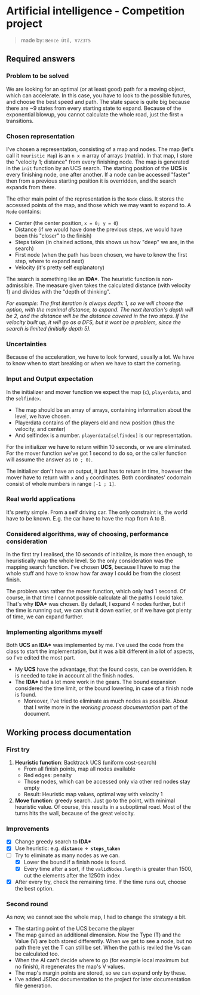 # Artificial intelligence - Competition project
> made by: `Bence Ütő, V7Z3T5` 

## Required answers

### Problem to be solved
We are looking for an optimal (or at least good) path for a moving object, which can accelerate. 
In this case, you have to look to the possible futures, and choose the best speed and path. 
The state space is quite big because there are ~9 states from every starting state to expand.
Because of the exponential blowup, you cannot calculate the whole road, just the first `n` transitions.

### Chosen representation
I've chosen a representation, consisting of a map and nodes. The map (let's call it `Heuristic Map`)
is an `n x m` array of arrays (matrix). In that map, I store the "velocity 1; distance" from every finishing node.
The map is generated in the `init` function by an UCS search. The starting position of the **UCS** is
every finishing node, one after another. If a node can be accessed "faster" then from a previous starting
position it is overridden, and the search expands from there. 

The other main point of the representation is the `Node` class. It stores the accessed points of the map,
and those which we may want to expand to. A `Node` contains:
 - Center (the center position, `x = 0; y = 0`)
 - Distance (if we would have done the previous steps, we would have been this "closer" to the finish)
 - Steps taken (in chained actions, this shows us how "deep" we are, in the search)
 - First node (when the path has been chosen, we have to know the first step, where to expand next)
 - Velocity (it's pretty self explanatory)
 
The search is something like an **IDA&ast;**. The heuristic function is non-admissible. The measure given
takes the calculated distance (with velocity 1) and divides with the "depth of thinking".

*For example: The first iteration is always depth: 1, so we will choose the option, with the maximal distance,
to expand. The next iteration's depth will be 2, and the distance will be the distance covered in the two steps.
If the velocity built up, it will go as a DFS, but it wont be a problem, since the search is limited (initially depth 5).*


### Uncertainties
Because of the acceleration, we have to look forward, usually a lot. We have to know when to start breaking
or when we have to start the cornering.

### Input and Output expectation
In the initializer and mover function we expect the map (`c`), `playerdata`, and the `selfindex`. 
 - The map should be an array of arrays, containing information about the level, we have chosen.
 - Playerdata contains of the players old and new position (thus the velocity, and center)
 - And selfindex is a number. `playerdata[selfindex]` is our representation.

For the initializer we have to return within 10 seconds, or we are eliminated. For the mover function
we've got 1 second to do so, or the caller function will assume the answer as `(0 ; 0)`.

The initializer don't have an output, it just has to return in time, however the mover have to return
with `x` and `y` coordinates. Both coordinates' codomain consist of whole numbers in range `[-1 ; 1]`.

### Real world applications
It's pretty simple. From a self driving car. The only constraint is, the world have to be known.
E.g. the car have to have the map from A to B.

### Considered algorithms, way of choosing, performance consideration
In the first try I realised, the 10 seconds of initialize, is more then enough, to heuristically map
the whole level. So the only consideration was the mapping search function. I've chosen **UCS**, because
I have to map the whole stuff and have to know how far away I could be from the closest finish.

The problem was rather the mover function, which only had 1 second. Of course, in that time I cannot possible
calculate all the paths I could take. That's why **IDA&ast;** was chosen. By default, I expand 4 nodes further,
but if the time is running out, we can shut it down earlier, or if we have got plenty of time, we can expand further.

### Implementing algorithms myself
Both **UCS** an **IDA&ast;** was implemented by me. I've used the code from the class to start
the implementation, but it was a bit different in a lot of aspects, so I've edited the most part.
 - My **UCS** have the advantage, that the found costs, can be overridden. It is needed to 
take in account all the finish nodes.
 - The **IDA&ast;** had a lot more work in the gears. The bound expansion considered the time limit,
or the bound lowering, in case of a finish node is found.
    - Moreover, I've tried to eliminate as much nodes as possible. About that I write more in the
    *working process documentation* part of the document.
    
    
## Working process documentation
 
### First try

1. **Heuristic function**: Backtrack UCS (uniform cost-search)
    * From all finish points, map all nodes available
    * Red edges: penalty
    * Those nodes, which can be accessed only via other red nodes stay empty
    * Result: Heuristic map values, optimal way with velocity 1
1. **Move function**: greedy search. Just go to the point, with minimal heuristic value.
        Of course, this results in a suboptimal road. Most of the turns hits the wall, because of the great velocity.
    
### Improvements
- [x] Change greedy search to **IDA&ast;**
- [x] Use heuristic: e.g. **`distance ÷ steps_taken`** 
- [ ] Try to eliminate as many nodes as we can.
    - [x] Lower the bound if a finish node is found.
    - [x] Every time after a sort, if the `validNodes.length` is greater than 1500, cut the elements after the 1250th index
- [x] After every try, check the remaining time. If the time runs out, choose the best option.

### Second round

As now, we cannot see the whole map, I had to change the strategy a bit. 

- The starting point of the UCS became the player
- The map gained an additional dimension. Now the Type (T) and the Value (V) are both stored differently. When we get to see a node, but no path there yet
the T can still be set. When the path is reviled the Vs can be calculated too.
- When the AI can't decide where to go (for example local maximum but no finish), it regenerates the map's V values. 
- The map's margin points are stored, so we can expand only by these. 
- I've added JSDoc documentation to the project for later documentation file generation. 
